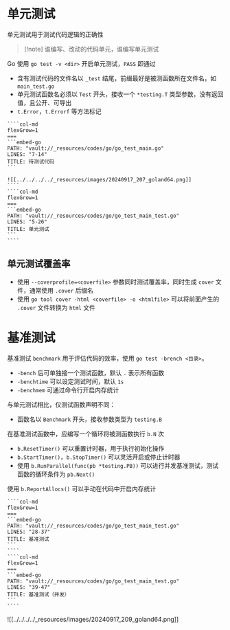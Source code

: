 # 单元测试

单元测试用于测试代码逻辑的正确性

> [!note] 谁编写、改动的代码单元，谁编写单元测试

Go 使用 `go test -v <dir>` 开启单元测试，`PASS` 即通过
- 含有测试代码的文件名以 `_test` 结尾，前缀最好是被测函数所在文件名，如 `main_test.go`
- 单元测试函数名必须以 `Test` 开头，接收一个 `*testing.T` 类型参数，没有返回值，且公开、可导出
- `t.Error`，`t.Errorf` 等方法标记

`````col
````col-md
flexGrow=1
===
```embed-go
PATH: "vault://_resources/codes/go/go_test_main.go"
LINES: "7-14"
TITLE: 待测试代码
```

![[../../../../_resources/images/20240917_207_goland64.png]]
````
````col-md
flexGrow=1
===
```embed-go
PATH: "vault://_resources/codes/go/go_test_main_test.go"
LINES: "5-26"
TITLE: 单元测试
```
````
`````

## 单元测试覆盖率

- 使用 `--coverprofile=<coverfile>` 参数同时测试覆盖率，同时生成 `cover` 文件，通常使用 `.cover` 后缀名
- 使用 `go tool cover -html <coverfile> -o <htmlfile>` 可以将前面产生的 `.cover` 文件转换为 `html` 文件

# 基准测试

基准测试 `benchmark` 用于评估代码的效率，使用 `go test -brench <目录>`。
- `-bench` 后可单独接一个测试函数，默认 `.` 表示所有函数
- `-benchtime` 可以设定测试时间，默认 `1s`
- `-benchmem` 可通过命令行开启内存统计

与单元测试相比，仅测试函数声明不同：
- 函数名以 `Benchmark` 开头，接收参数类型为 `testing.B`

在基准测试函数中，应编写一个循环将被测函数执行 `b.N` 次
- `b.ResetTimer()` 可以重置计时器，用于执行初始化操作
- `b.StartTimer()`，`b.StopTimer()` 可以灵活开启或停止计时器
- 使用 `b.RunParallel(func(pb *testing.PB))` 可以进行并发基准测试，测试函数的循环条件为 `pb.Next()`

使用 `b.ReportAllocs()` 可以手动在代码中开启内存统计

`````col
````col-md
flexGrow=1
===
```embed-go
PATH: "vault://_resources/codes/go/go_test_main_test.go"
LINES: "28-37"
TITLE: 基准测试
```
````
````col-md
flexGrow=1
===
```embed-go
PATH: "vault://_resources/codes/go/go_test_main_test.go"
LINES: "39-47"
TITLE: 基准测试（并发）
```
````
`````

![[../../../../_resources/images/20240917_209_goland64.png]]